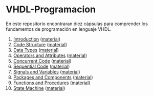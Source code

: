 # VHDL-Programacion
En este repositorio encontraran diez cápsulas para comprender los fundamentos de programación en lenguaje VHDL. 

1. [Introduction](https://youtu.be/ZTeEaHFsw08) ([material](https://github.com/IEE2463-SEP/VHDL-Programacion/blob/main/01VDHDL_Intro.pdf))
2. [Code Structure](https://youtu.be/k91Zc-MJ_hU) ([material](https://github.com/IEE2463-SEP/VHDL-Programacion/blob/main/02VHDL_Code_Structure.pdf))
3. [Data Types](https://youtu.be/wqZ9XOk08xU) ([material](https://github.com/IEE2463-SEP/VHDL-Programacion/blob/main/03VHDL_Data_Types.pdf))
4. [Operators and Attributes](https://youtu.be/WVS4c4sMaWk) ([material](https://github.com/IEE2463-SEP/VHDL-Programacion/blob/main/04VHDL_Operators_and_attributes.pdf))
5. [Concurrent Code](https://youtu.be/0U_90d6bY5I) ([material](https://github.com/IEE2463-SEP/VHDL-Programacion/blob/main/05VHDL_Concurrent_Code.pdf))
6. [Sequential Code](https://youtu.be/O6BkvhgOwlg) ([material](https://github.com/IEE2463-SEP/VHDL-Programacion/blob/main/06VHDL_Sequential_Code.pdf))
7. [Signals and Variables](https://youtu.be/qONv8gvDEps) ([material](https://github.com/IEE2463-SEP/VHDL-Programacion/blob/main/07VHDL_Signals_Variables.pdf))
8. [Packages and Components](https://youtu.be/i4LaA9GUmGc) ([material](https://github.com/IEE2463-SEP/VHDL-Programacion/blob/main/08VHDL_packages_Components.pdf))
9. [Functions and Procedures](https://youtu.be/bugz13mfRho) ([material](https://github.com/IEE2463-SEP/VHDL-Programacion/blob/main/09VHDL_Functions_and_Procedures.pdf))
10. [State Machine](https://youtu.be/VVcP0WaR7gs) ([material](https://github.com/IEE2463-SEP/VHDL-Programacion/blob/main/10VHDL_State_Machines.pdf))
